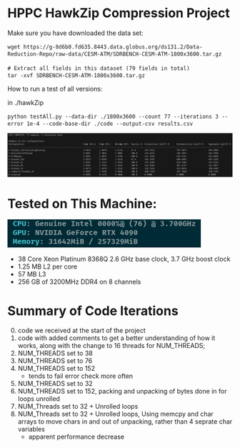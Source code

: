 # HPPC HawkZip Compression Project
Make sure you have downloaded the data set:
```
wget https://g-8d6b0.fd635.8443.data.globus.org/ds131.2/Data-Reduction-Repo/raw-data/CESM-ATM/SDRBENCH-CESM-ATM-1800x3600.tar.gz

# Extract all fields in this dataset (79 fields in total)
tar -xvf SDRBENCH-CESM-ATM-1800x3600.tar.gz
```

How to run a test of all versions:

in ./hawkZip

```
python testAll.py --data-dir ./1800x3600 --count 77 --iterations 3 --error 1e-4 --code-base-dir ./code --output-csv results.csv
```
![The output of a recent multi version test](./screenshots/test1.png)

# Tested on This Machine:
![test machine specs](./screenshots/machineInfo.png)
- 38 Core Xeon Platinum 8368Q 2.6 GHz base clock, 3.7 GHz boost clock
- 1.25 MB L2 per core
- 57 MB L3
- 256 GB of 3200MHz DDR4 on 8 channels

# Summary of Code Iterations
0. code we received at the start of the project
1. code with added comments to get a better understanding of how it works, along with the change to 16 threads for NUM_THREADS;
2. NUM_THREADS set to 38
3. NUM_THREADS set to 76
4. NUM_THREADS set to 152
    - tends to fail error check more often
5. NUM_THREADS set to 32
6. NUM_THREADS set to 152, packing and unpacking of bytes done in for loops unrolled
7. NUM_Threads set to 32 + Unrolled loops 
8. NUM_Threads set to 32 + Unrolled loops, Using memcpy and char arrays to move chars in and out of unpacking, rather than 4 seprate char variables
    - apparent performance decrease


